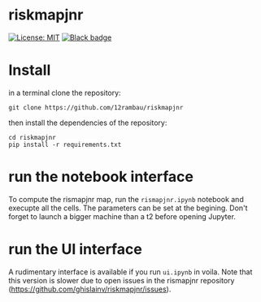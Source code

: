 # riskmapjnr

[![License: MIT](https://img.shields.io/badge/License-MIT-yellow.svg)](https://github.com/12rambau/riskmapjnr/blob/master/LICENSE)
[![Black badge](https://img.shields.io/badge/code%20style-black-000000.svg)](https://github.com/psf/black)

# Install

in a terminal clone the repository: 

```
git clone https://github.com/12rambau/riskmapjnr
```

then install the dependencies of the repository: 

```
cd riskmapjnr
pip install -r requirements.txt
```

# run the notebook interface

To compute the rismapjnr map, run the `rismapjnr.ipynb` notebook and execupte all the cells. The parameters can be set at the begining. Don't forget to launch a bigger machine than a t2 before opening Jupyter. 

# run the UI interface 

A rudimentary interface is available if you run `ui.ipynb` in voila. Note that this version is slower due to open issues in the rismapjnr repository (https://github.com/ghislainv/riskmapjnr/issues).